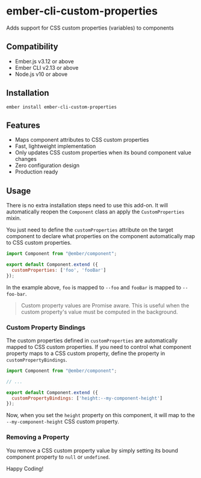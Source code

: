ember-cli-custom-properties
==============================================================================

Adds support for CSS custom properties (variables) to components


Compatibility
------------------------------------------------------------------------------

* Ember.js v3.12 or above
* Ember CLI v2.13 or above
* Node.js v10 or above


Installation
-------------

    ember install ember-cli-custom-properties


Features
----------

* Maps component attributes to CSS custom properties
* Fast, lightweight implementation
* Only updates CSS custom properties when its bound component value changes
* Zero configuration design
* Production ready

Usage
---------

There is no extra installation steps need to use this add-on. It will automatically
reopen the `Component` class an apply the `CustomProperties` mixin.

You just need to define the `customProperties` attribute on the target component to 
declare what properties on the component automatically map to CSS custom properties.

```javascript
import Component from "@ember/component";

export default Component.extend ({
  customProperties: ['foo', 'fooBar']
});
```

In the example above, `foo` is mapped to `--foo` and `fooBar` is mapped to `--foo-bar`.

> Custom property values are Promise aware. This is useful when the custom property's
> value must be computed in the background.

### Custom Property Bindings

The custom properties defined in `customProperties` are automatically mapped to CSS 
custom properties. If you need to control what component property maps to a CSS custom
property, define the property in `customPropertyBindings`.

```javascript
import Component from "@ember/component";

// ...

export default Component.extend ({
  customPropertyBindings: ['height:--my-component-height']
});
```

Now, when you set the `height` property on this component, it will map to the 
`--my-component-height` CSS custom property.

### Removing a Property

You remove a CSS custom property value by simply setting its bound component
property to `null` or `undefined`.

Happy Coding!
